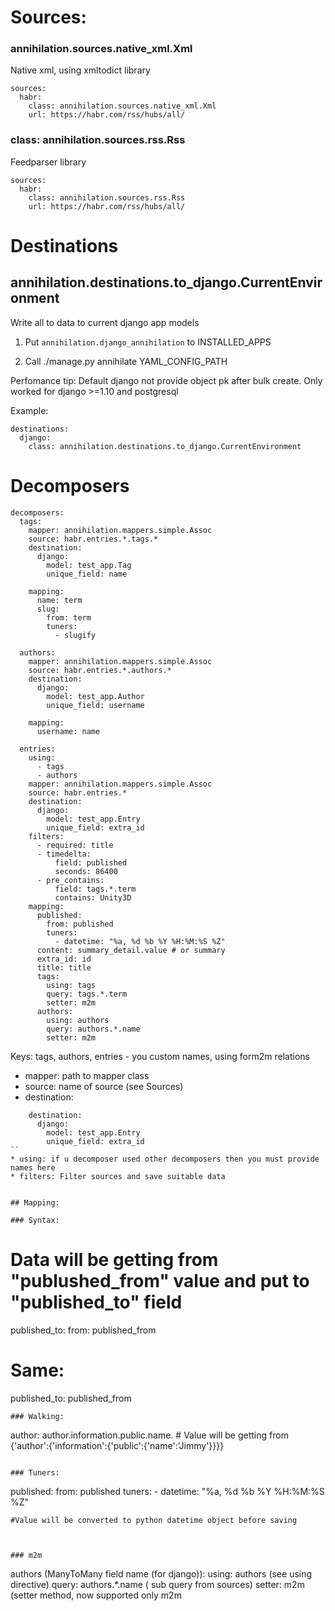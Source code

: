 # Sources:

### annihilation.sources.native_xml.Xml
Native xml, using xmltodict library

```
sources:
  habr:
    class: annihilation.sources.native_xml.Xml
    url: https://habr.com/rss/hubs/all/
```


### class: annihilation.sources.rss.Rss
Feedparser library

```
sources:
  habr:
    class: annihilation.sources.rss.Rss
    url: https://habr.com/rss/hubs/all/
```

# Destinations

## annihilation.destinations.to_django.CurrentEnvironment
Write all to data to current django app models

1. Put `annihilation.django_annihilation` to INSTALLED_APPS

2. Call ./manage.py annihilate YAML_CONFIG_PATH

Perfomance tip:
    Default django not provide object pk after bulk create. Only worked for django >=1.10 and postgresql

Example:
```
destinations:
  django:
    class: annihilation.destinations.to_django.CurrentEnvironment
```

# Decomposers

```
decomposers:
  tags:
    mapper: annihilation.mappers.simple.Assoc
    source: habr.entries.*.tags.*
    destination:
      django:
        model: test_app.Tag
        unique_field: name

    mapping:
      name: term
      slug:
        from: term
        tuners:
          - slugify

  authors:
    mapper: annihilation.mappers.simple.Assoc
    source: habr.entries.*.authors.*
    destination:
      django:
        model: test_app.Author
        unique_field: username

    mapping:
      username: name

  entries:
    using:
      - tags
      - authors
    mapper: annihilation.mappers.simple.Assoc
    source: habr.entries.*
    destination:
      django:
        model: test_app.Entry
        unique_field: extra_id
    filters:
      - required: title
      - timedelta:
          field: published
          seconds: 86400
      - pre_contains:
          field: tags.*.term
          contains: Unity3D
    mapping:
      published:
        from: published
        tuners:
          - datetime: "%a, %d %b %Y %H:%M:%S %Z"
      content: summary_detail.value # or summary
      extra_id: id
      title: title
      tags:
        using: tags
        query: tags.*.term
        setter: m2m
      authors:
        using: authors
        query: authors.*.name
        setter: m2m
```

Keys: tags, authors, entries - you custom names, using form2m relations

* mapper: path to mapper class
* source: name of source (see Sources)
* destination:
```
    destination:
      django:
        model: test_app.Entry
        unique_field: extra_id
``
* using: if u decomposer used other decomposers then you must provide names here
* filters: Filter sources and save suitable data


## Mapping:

### Syntax:

```
# Data will be getting from "publushed_from" value and put to "published_to" field
published_to:
    from: published_from
# Same:
published_to: published_from
```
### Walking:

```
author: author.information.public.name. # Value will be getting from {'author':{'information':{'public':{'name':'Jimmy'}}}}
```

### Tuners:

```
  published:
    from: published
    tuners:
      - datetime: "%a, %d %b %Y %H:%M:%S %Z"

    #Value will be converted to python datetime object before saving
```


### m2m

```
  authors (ManyToMany field name (for django)):
    using: authors (see using directive)
    query: authors.*.name ( sub query from sources)
    setter: m2m (setter method, now supported only m2m
```
